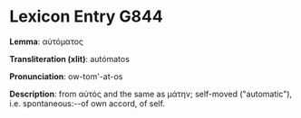 # Lexicon Entry G844

**Lemma**: αὐτόματος

**Transliteration (xlit)**: autómatos

**Pronunciation**: ow-tom'-at-os

**Description**:
from αὐτός and the same as μάτην; self-moved ("automatic"), i.e. spontaneous:--of own accord, of self.
